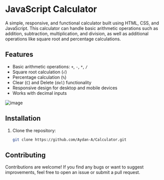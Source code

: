 # JavaScript Calculator

A simple, responsive, and functional calculator built using HTML, CSS, and JavaScript. This calculator can handle basic arithmetic operations such as addition, subtraction, multiplication, and division, as well as additional operations like square root and percentage calculations.

## Features

- Basic arithmetic operations: `+`, `-`, `*`, `/`
- Square root calculation (`√`)
- Percentage calculation (`%`)
- Clear (`C`) and Delete (`del`) functionality
- Responsive design for desktop and mobile devices
- Works with decimal inputs
  
![image](https://github.com/user-attachments/assets/94b720a1-cc8c-446d-b540-639dc8411fc0)

## Installation

1. Clone the repository:

   ```bash
   git clone https://github.com/Aydan-A/Calculator.git

## Contributing   
Contributions are welcome! If you find any bugs or want to suggest improvements, feel free to open an issue or submit a pull request.
